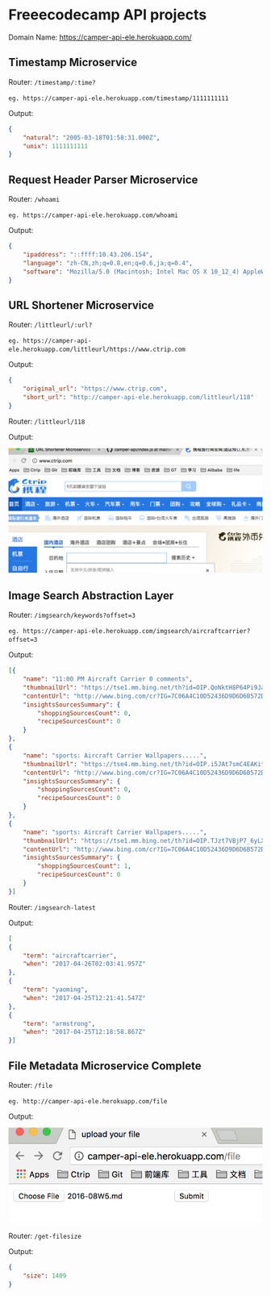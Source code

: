 # Freeecodecamp API projects
Domain Name: https://camper-api-ele.herokuapp.com/

## Timestamp Microservice

Router: `/timestamp/:time?`

`eg. https://camper-api-ele.herokuapp.com/timestamp/1111111111`

Output:

``` json
{
	"natural": "2005-03-18T01:58:31.000Z",
	"unix": 1111111111
}

```

## Request Header Parser Microservice

Router: `/whoami`

`eg. https://camper-api-ele.herokuapp.com/whoami`

Output:

``` json
{
	"ipaddress": "::ffff:10.43.206.154",
	"language": "zh-CN,zh;q=0.8,en;q=0.6,ja;q=0.4",
	"software": "Mozilla/5.0 (Macintosh; Intel Mac OS X 10_12_4) AppleWebKit/537.36 (KHTML, like Gecko) Chrome/57.0.2987.133 Safari/537.36"
}

```

## URL Shortener Microservice

Router: `/littleurl/:url?`

`eg. https://camper-api-ele.herokuapp.com/littleurl/https://www.ctrip.com`

Output:

``` json
{
	"original_url": "https://www.ctrip.com",
	"short_url": "http://camper-api-ele.herokuapp.com/littleurl/118"
}

```

Router: `/littleurl/118`

Output:

![](https://raw.githubusercontent.com/elevenBeans/camper-api/master/img/ShortURLResult.png)

## Image Search Abstraction Layer

Router: `/imgsearch/keywords?offset=3`

`eg. https://camper-api-ele.herokuapp.com/imgsearch/aircraftcarrier?offset=3`

Output:

``` json
[{
	"name": "11:00 PM Aircraft Carrier 0 comments",
	"thumbnailUrl": "https://tse1.mm.bing.net/th?id=OIP.QoNktH8P64Pi9JaoCs7-bwEsDh&pid=Api",
	"contentUrl": "http://www.bing.com/cr?IG=7C06A4C10D52436D9D6D6B572D29EB4B&CID=3E185003F45B61DE2BE85A73F5CB6096&rd=1&h=ipRnDzMt5n0nQslayF7VCE5LnHqMoPq_lo0m8zigaEk&v=1&r=http%3a%2f%2f2.bp.blogspot.com%2f_uA2BDYzq_0c%2fTKy118Pk9hI%2fAAAAAAAABTU%2fQKBcqtT3qsc%2fs1600%2f1535lyq.jpg&p=DevEx,5008.1",
	"insightsSourcesSummary": {
		"shoppingSourcesCount": 0,
		"recipeSourcesCount": 0
	}
},
{
	"name": "sports: Aircraft Carrier Wallpapers.....",
	"thumbnailUrl": "https://tse4.mm.bing.net/th?id=OIP.i5JAt7smC4EAKit8D5DOoAEsDh&pid=Api",
	"contentUrl": "http://www.bing.com/cr?IG=7C06A4C10D52436D9D6D6B572D29EB4B&CID=3E185003F45B61DE2BE85A73F5CB6096&rd=1&h=MPv1hnwDqQbp7yL2QIAJXhqyVO1D_GPLmvw1zdUzP1I&v=1&r=http%3a%2f%2f4.bp.blogspot.com%2f-HwoV2UZmToc%2fT4UvTt9KBvI%2fAAAAAAAAQHE%2fKqc2gF3qxT8%2fs1600%2f_aircraft--%252Bcarrier--%252Bwallpaper_006.jpg&p=DevEx,5014.1",
	"insightsSourcesSummary": {
		"shoppingSourcesCount": 0,
		"recipeSourcesCount": 0
	}
},
{
	"name": "sports: Aircraft Carrier Wallpapers.....",
	"thumbnailUrl": "https://tse1.mm.bing.net/th?id=OIP.TJzt7VBjP7_6yLXGugMhQgEsDh&pid=Api",
	"contentUrl": "http://www.bing.com/cr?IG=7C06A4C10D52436D9D6D6B572D29EB4B&CID=3E185003F45B61DE2BE85A73F5CB6096&rd=1&h=kdlOlXp5ts3k0Ecc9aI64LAxBgWKen8LrUb14bQtGW8&v=1&r=http%3a%2f%2f2.bp.blogspot.com%2f-WamorAg9Uo0%2fT4UvCWZ5-aI%2fAAAAAAAAQGk%2fDFV2_Zch0Rg%2fs1600%2f_aircraft--%2bcarrier--%2bwallpaper_002.jpg&p=DevEx,5020.1",
	"insightsSourcesSummary": {
		"shoppingSourcesCount": 1,
		"recipeSourcesCount": 0
	}
}]

```

Router: `/imgsearch-latest`

Output:

``` json
[
{
	"term": "aircraftcarrier",
	"when": "2017-04-26T02:03:41.957Z"
},
{
	"term": "yaoming",
	"when": "2017-04-25T12:21:41.547Z"
},
{
	"term": "armstrong",
	"when": "2017-04-25T12:18:58.867Z"
}]
```

## File Metadata Microservice Complete

Router: `/file`

`eg. http://camper-api-ele.herokuapp.com/file`

Output:

![](https://raw.githubusercontent.com/elevenBeans/camper-api/master/img/file.png)

Router: `/get-filesize`

Output:

``` json
{
	"size": 1409
}
```
